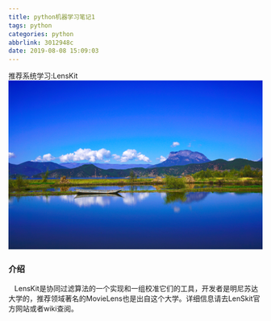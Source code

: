 ```yaml
---
title: python机器学习笔记1
tags: python
categories: python
abbrlink: 3012948c
date: 2019-08-08 15:09:03
---
```

推荐系统学习:LensKit
![](https://github.com/starstarb/clouding/raw/master/head/Cg-4kloMPCqIOZCiAB9OsJYTfikAAN8YQPO0S4AH07I023.jpg)
<!--more-->
### 介绍

   LensKit是协同过滤算法的一个实现和一组校准它们的工具，开发者是明尼苏达大学的，推荐领域著名的MovieLens也是出自这个大学。详细信息请去LenSkit官方网站或者wiki查阅。






 